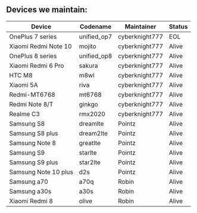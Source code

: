 ## Devices we maintain:

| Device               | Codename    | Maintainer         | Status   |
| -------------------- | ----------- | ---------------    | -----    |
| OnePlus 7 series     | unified_op7 | cyberknight777     |  EOL     |
| Xiaomi Redmi Note 10 | mojito      | cyberknight777     | Alive    |
| OnePlus 8 series     | unified_op8 | cyberknight777     | Alive    |
| Xiaomi Redmi 6 Pro   | sakura      | cyberknight777     | Alive    |
| HTC M8               | m8wl        | cyberknight777     | Alive    | 
| Xiaomi 5A            | riva        | cyberknight777     | Alive    |
| Redmi-MT6768         | mt6768      | cyberknight777     | Alive    |
| Redmi Note 8/T       | ginkgo      | cyberknight777     | Alive    |
| Realme C3            | rmx2020     | cyberknight777     | Alive    |
| Samsung S8           | dreamlte    | Pointz             | Alive    |
| Samsung S8 plus      | dream2lte   | Pointz             | Alive    |
| Samsung Note 8       | greatlte    | Pointz             | Alive    |
| Samsung S9           | starlte     | Pointz             | Alive    |
| Samsung S9 plus      | star2lte    | Pointz             | Alive    |
| Samsung Note 10 plus | d2s         | Pointz             | Alive    |
| Samsung a70          | a70q        | Robin              | Alive    |
| Samsung a30s         | a30s        | Robin              | Alive    |
| Xiaomi Redmi 8       | olive       | Robin              | Alive    |
